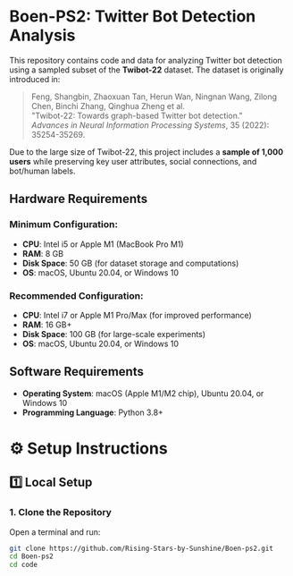 # Boen-PS2: Twitter Bot Detection Analysis

This repository contains code and data for analyzing Twitter bot detection using a sampled subset of the **Twibot-22** dataset. The dataset is originally introduced in:

> Feng, Shangbin, Zhaoxuan Tan, Herun Wan, Ningnan Wang, Zilong Chen, Binchi Zhang, Qinghua Zheng et al.  
> "Twibot-22: Towards graph-based Twitter bot detection."  
> *Advances in Neural Information Processing Systems*, 35 (2022): 35254-35269.

Due to the large size of Twibot-22, this project includes a **sample of 1,000 users** while preserving key user attributes, social connections, and bot/human labels.

## Hardware Requirements

### Minimum Configuration:
- **CPU**: Intel i5 or Apple M1 (MacBook Pro M1)
- **RAM**: 8 GB
- **Disk Space**: 50 GB (for dataset storage and computations)
- **OS**: macOS, Ubuntu 20.04, or Windows 10

### Recommended Configuration:
- **CPU**: Intel i7 or Apple M1 Pro/Max (for improved performance)
- **RAM**: 16 GB+
- **Disk Space**: 100 GB (for large-scale experiments)
- **OS**: macOS, Ubuntu 20.04, or Windows 10

## Software Requirements

- **Operating System**: macOS (Apple M1/M2 chip), Ubuntu 20.04, or Windows 10  
- **Programming Language**: Python 3.8+  

# ⚙️ Setup Instructions

## 1️⃣ Local Setup

### 1. Clone the Repository
Open a terminal and run:

```bash
git clone https://github.com/Rising-Stars-by-Sunshine/Boen-ps2.git
cd Boen-ps2
cd code
